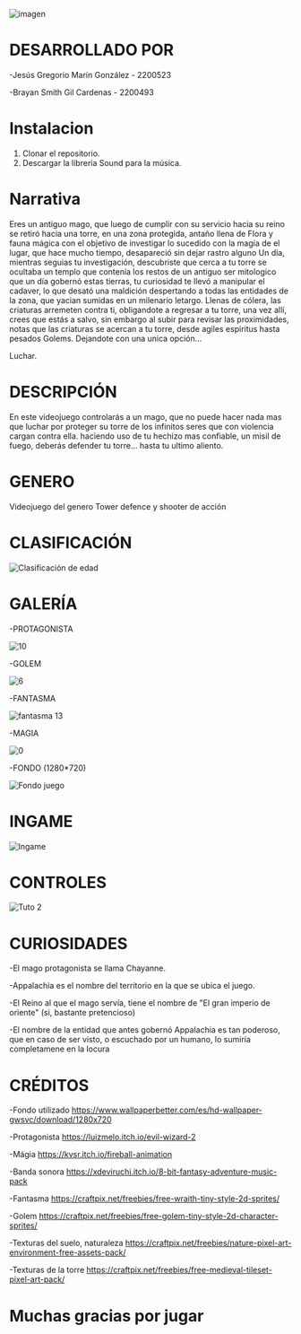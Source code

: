 

![imagen](https://user-images.githubusercontent.com/89647108/136501138-0af24cd6-cfde-4370-9212-8c67c7ebd3f4.png)

# DESARROLLADO POR

-Jesús Gregorio Marín González - 2200523

-Brayan Smith Gil Cardenas - 2200493

# Instalacion
1. Clonar el repositorio.
2. Descargar la libreria Sound para la música.

# Narrativa

Eres un antiguo mago, que luego de cumplir con su servicio hacia su reino se retiró hacia una torre, en una zona protegida, antaño llena de Flora y fauna mágica con el objetivo de investigar lo sucedido con la magía de el lugar, que hace mucho tiempo, desapareció sin dejar rastro alguno
Un día, mientras seguias tu investigación, descubriste que cerca a tu torre se ocultaba un templo que contenía los restos de un antiguo
ser mitologico que un día gobernó estas tierras, tu curiosidad te llevó a manipular el cadaver, lo que desató una maldición despertando a todas las entidades de la zona, que yacian sumidas en un milenario letargo.
Llenas de cólera, las criaturas arremeten contra ti, obligandote a regresar a tu torre, una vez allí, crees que estás a salvo, sin embargo al subir para revisar las proximidades, notas que las criaturas se acercan a tu torre, desde agiles espiritus hasta pesados Golems. Dejandote con una unica opción...

Luchar.

# DESCRIPCIÓN

En este videojuego controlarás a un mago, que no puede hacer nada mas que luchar por proteger su torre de los infinitos seres que con violencia cargan contra ella.
haciendo uso de tu hechizo mas confiable, un misil de fuego, deberás defender tu torre...
hasta tu ultimo aliento.

# GENERO 

Videojuego del genero Tower defence y shooter de acción

# CLASIFICACIÓN

![Clasificación de edad](https://user-images.githubusercontent.com/89647108/136501178-ee92dbde-2e87-42cf-8eee-fe105df5d190.JPG)

# GALERÍA

-PROTAGONISTA

![10](https://user-images.githubusercontent.com/89647108/136501288-0adac9dd-0e31-494a-b044-763c42d618a2.png)

-GOLEM

![6](https://user-images.githubusercontent.com/89647108/136501466-a86a6d77-15d2-46d5-958d-a95563caae55.png)

-FANTASMA

![fantasma 13](https://user-images.githubusercontent.com/89647108/136501648-67e8710f-6639-4bf0-9b67-bccf6c16a596.png)

-MAGIA

![0](https://user-images.githubusercontent.com/89647108/136501711-df455bfb-097a-4e70-b5be-caf4931d0b32.png)

-FONDO (1280*720)


![Fondo juego](https://user-images.githubusercontent.com/89647108/136502262-2b0dcda1-95ad-45e9-b024-060eee973a7a.jpg)

# INGAME

![Ingame](https://user-images.githubusercontent.com/89647108/136502975-d745ac8a-5f73-4fd2-b2f6-bd0c0a1b7c37.jpeg)


# CONTROLES

![Tuto 2](https://user-images.githubusercontent.com/89647108/136502366-8273a32d-a723-4be5-97b3-a7c64bdba67d.jpg)


# CURIOSIDADES

-El mago protagonista se llama Chayanne.

-Appalachia es el nombre del territorio en la que se ubica el juego.

-El Reino al que el mago servía, tiene el nombre de "El gran imperio de oriente" 
(si, bastante pretencioso) 

-El nombre de la entidad que antes gobernó Appalachia es tan poderoso, que en caso de ser visto, o escuchado por un humano,
lo sumiría completamene en la locura

# CRÉDITOS 

-Fondo utilizado
https://www.wallpaperbetter.com/es/hd-wallpaper-gwsvc/download/1280x720

-Protagonista
https://luizmelo.itch.io/evil-wizard-2

-Mágia
https://kvsr.itch.io/fireball-animation

-Banda sonora
https://xdeviruchi.itch.io/8-bit-fantasy-adventure-music-pack

-Fantasma
https://craftpix.net/freebies/free-wraith-tiny-style-2d-sprites/

-Golem
https://craftpix.net/freebies/free-golem-tiny-style-2d-character-sprites/

-Texturas del suelo, naturaleza
https://craftpix.net/freebies/nature-pixel-art-environment-free-assets-pack/

-Texturas de la torre
https://craftpix.net/freebies/free-medieval-tileset-pixel-art-pack/



# Muchas gracias por jugar
